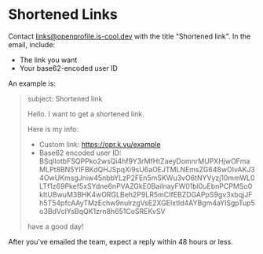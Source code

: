 # Shortened Links

Contact links@openprofile.is-cool.dev with the title "Shortened link". In the email, include:

* The link you want
* Your base62-encoded user ID

An example is:

> subject: Shortened link
>
>
>
> Hello. I want to get a shortened link.
>
> Here is my info:
>
> * Custom link: https://opr.k.vu/example
> * Base62 encoded user ID: BSqIIotbFSQPPko2wsQi4hf9Y3rMfHtZaeyDomnrMUPXHjwOFmaMLPt8BN5YIFBKdQHJSpqXi9sU6aOEJTMLNEmsZG648wOIvAKJ34OwUKmsgJniw45nbbYLzP2FEn5mSKWu3vO6tNYVyzj10mmWL0LTf1z69Pkef5xSYdne6nPVAZGkE0BaiInayFW01bl0uEbnPCPMSo0kItUBwuM3BHK4wORGLBeh2P9LR5mCIfEBZDGAPpS9gv3xbqjJFh5T54pfcAAyTMzEchw9nulrzgVsE2XGEIxtld4AYBgm4aYlSgpTup5o3BdVcIYsBqQK1zrn8h651CoSREKvSV
>
> have a good day!

After you've emailed the team, expect a reply within 48 hours or less.
